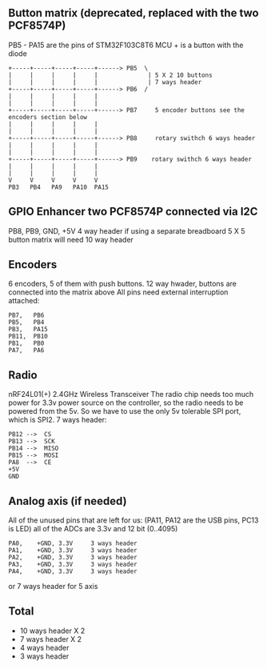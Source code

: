 ## Button matrix (deprecated, replaced with the two PCF8574P)
PB5 - PA15 are the pins of STM32F103C8T6 MCU
\+ is a button with the diode
```
+-----+-----+-----+-----+------> PB5  \
|     |     |     |     |              | 5 X 2 10 buttons
|     |     |     |     |              | 7 ways header
+-----+-----+-----+-----+------> PB6  /
|     |     |     |     | 
|     |     |     |     | 
+-----+-----+-----+-----+------> PB7     5 encoder buttons see the encoders section below
|     |     |     |     | 
|     |     |     |     | 
+-----+-----+-----+-----+------> PB8     rotary swithch 6 ways header
|     |     |     |     | 
|     |     |     |     | 
+-----+-----+-----+-----+------> PB9    rotary swithch 6 ways header
|     |     |     |     | 
|     |     |     |     | 
V     V     V     V     V
PB3   PB4   PA9   PA10  PA15
```

## GPIO Enhancer two PCF8574P connected via I2C
PB8, PB9, GND, +5V                 4 way header if using a separate breadboard
5 X 5 button matrix will need     10 way header

## Encoders
6 encoders, 5 of them with push buttons.
12 way hwader, buttons are connected into the matrix above
All pins need external interruption attached:
```
PB7,   PB6
PB5,   PB4
PB3,   PA15
PB11,  PB10
PB1,   PB0
PA7,   PA6
```

## Radio
nRF24L01(+) 2.4GHz Wireless Transceiver
The radio chip needs too much power for 3.3v power source on the controller, so the radio needs to be powered from the 5v. So we have to use the only 5v tolerable SPI port, which is SPI2.
7 ways header:
```
PB12 -->  CS
PB13 -->  SCK
PB14 -->  MISO
PB15 -->  MOSI
PA8  -->  CE
+5V
GND
````

## Analog axis (if needed)
All of the unused pins that are left for us: (PA11, PA12 are the USB pins, PC13 is LED)
all of the ADCs are 3.3v and 12 bit (0..4095)
```
PA0,    +GND, 3.3V     3 ways header
PA1,    +GND, 3.3V     3 ways header
PA2,    +GND, 3.3V     3 ways header
PA3,    +GND, 3.3V     3 ways header
PA4,    +GND, 3.3V     3 ways header
```

or 7 ways header for 5 axis

## Total
* 10 ways header X 2
* 7 ways header X 2
* 4 ways header
* 3 ways header
